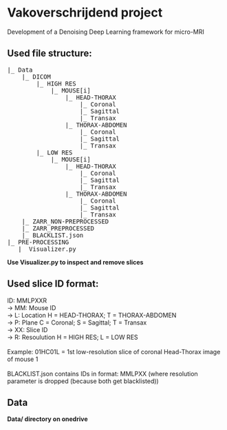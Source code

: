 # Vakoverschrijdend project
Development of a Denoising Deep Learning framework for micro-MRI

## Used file structure:
<pre>
|_ Data
    |_ DICOM
        |_ HIGH RES
            |_ MOUSE[i]
                |_ HEAD-THORAX
                    |_ Coronal
                    |_ Sagittal
                    |_ Transax
                |_ THORAX-ABDOMEN
                    |_ Coronal
                    |_ Sagittal
                    |_ Transax
        |_ LOW RES
            |_ MOUSE[i]
                |_ HEAD-THORAX
                    |_ Coronal
                    |_ Sagittal
                    |_ Transax
                |_ THORAX-ABDOMEN
                    |_ Coronal
                    |_ Sagittal
                    |_ Transax
    |_ ZARR_NON-PREPROCESSED
    |_ ZARR_PREPROCESSED
    |_ BLACKLIST.json
|_ PRE-PROCESSING
   |_ Visualizer.py
</pre>

**Use Visualizer.py to inspect and remove slices**

## Used slice ID format:
ID: MMLPXXR <br>
-> MM: Mouse ID <br>
-> L: Location     H = HEAD-THORAX; T = THORAX-ABDOMEN <br>
-> P: Plane        C = Coronal; S = Sagittal; T = Transax <br>
-> XX: Slice ID <br>
-> R: Resoulution  H = HIGH RES; L = LOW RES <br>
<br>
Example: 01HC01L = 1st low-resolution slice of coronal Head-Thorax image of mouse 1<br>
<br>
BLACKLIST.json contains IDs in format: MMLPXX (where resolution parameter is dropped (because both get blacklisted))

## Data
**Data/ directory on onedrive**
